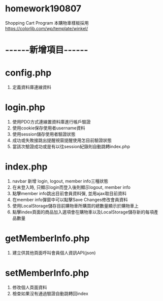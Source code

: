# homework190807
Shopping Cart Program
本購物車樣板採用 https://colorlib.com/wp/template/winkel/

# ------新增項目------
# config.php
1. 定義資料庫連線資料

# login.php 
1. 使用PDO方式連線置資料庫進行帳戶驗證
2. 使用cookie保存使用者username資料
3. 使用session儲存使用者驗證狀態
4. 成功或失敗接跳出提醒視窗提醒使用怎目前驗證狀態
5. 當該次驗證成功或是有以往session紀錄則自動跳轉index.php

# index.php
1. navbar 新增 login, logout, member info三種狀態
2. 在未登入時, 只顯示login而登入後則顯示logout, member info
3. 點擊member info跳出目前會員資料彈, 並用ajax取目前資料
4. 在member info彈窗中可以點擊Save Changes修改會員資料
5. 使用LocalStorage儲存目前購物車所購買的總數量顯示於購物車上
6. 點擊index頁面的商品加入選項會在購物車以及LocalStorage儲存新的每項產品數量

# getMemberInfo.php
1. 建立供其他頁面呼叫會員個人資訊API(json)

# setMemberInfo.php
1. 修改個人頁面資料
2. 檢查如果沒有通過驗證自動跳轉回index
